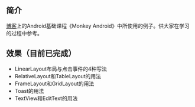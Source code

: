 ## 简介

[博客](http://sunjiajia.com)上的Android基础课程《Monkey Android》中所使用的例子。供大家在学习的过程中参考。

## 效果（目前已完成）

* LinearLayout布局与点击事件的4种写法
* RelativeLayout和TableLayout的用法
* FrameLayout和GridLayout的用法
* Toast的用法
* TextView和EditText的用法

